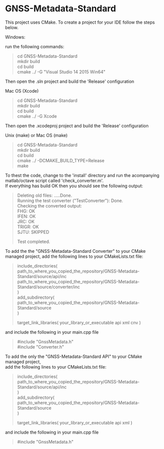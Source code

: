 # GNSS-Metadata-Standard


This project uses CMake. To create a project for your IDE follow the steps below.


Windows:

run the following commands:

> cd GNSS-Metadata-Standard   
> mkdir build   
> cd build   
> cmake ../ -G "Visual Studio 14 2015 Win64"   

Then open the .sln project and build the 'Release' configuration


Mac OS (Xcode)

> cd GNSS-Metadata-Standard   
> mkdir build   
> cd build   
> cmake ../ -G Xcode   


Then open the .xcodeproj project and build the 'Release' configuration

Unix (make) or Mac OS (make)

> cd GNSS-Metadata-Standard   
> mkdir build   
> cd build   
> cmake ../ -DCMAKE_BUILD_TYPE=Release   
> make   



To thest the code, change to the 'install' directory and run the acompanying matlab/octave script called 'check_converter.m'.  
If everything has build OK then you should see the following output:  
  
>  
>Deleting old files: .....Done.   
>Running the test converter ("TestConverter"): Done.  
>Checking the converted output:   
>FHG:             OK  
>IFEN:            OK  
>JRC:             OK  
>TRIGR:           OK   
>SJTU:            SKIPPED  
>  
>Test completed.  
>  
  

To add the the "GNSS-Metadata-Standard Converter" to your  CMake managed project, 
add the following lines to your CMakeLists.txt file:

> include_directories(   
>    path_to_where_you_copied_the_repository/GNSS-Metadata-Standard/source/api/inc   
>    path_to_where_you_copied_the_repository/GNSS-Metadata-Standard/source/converter/inc   
> )   
> add_subdirectory(   
>    path_to_where_you_copied_the_repository/GNSS-Metadata-Standard/source   
> )   
>    
> target_link_libraries( your_library_or_executable api xml cnv )   
 
and include the following in your main.cpp file

> #include "GnssMetadata.h"       
> #include "Converter.h"


To add the only the "GNSS-Metadata-Standard API" to your  CMake managed project,    
add the following lines to your CMakeLists.txt file:   

> include_directories(   
>    path_to_where_you_copied_the_repository/GNSS-Metadata-Standard/source/api/inc   
> )   
> add_subdirectory(   
>    path_to_where_you_copied_the_repository/GNSS-Metadata-Standard/source   
> )    
>    
> target_link_libraries( your_library_or_executable api xml )   

and include the following in your main.cpp file   

> #include "GnssMetadata.h"   
